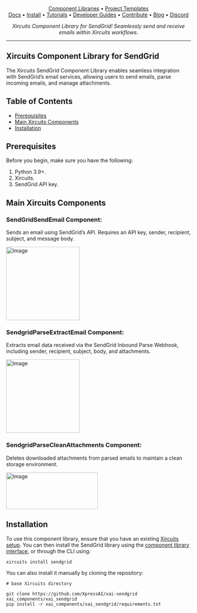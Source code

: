 <p align="center">
  <a href="https://github.com/XpressAI/xircuits/tree/master/xai_components#xircuits-component-library-list">Component Libraries</a> •
  <a href="https://github.com/XpressAI/xircuits/tree/master/project-templates#xircuits-project-templates-list">Project Templates</a>
  <br>
  <a href="https://xircuits.io/">Docs</a> •
  <a href="https://xircuits.io/docs/Installation">Install</a> •
  <a href="https://xircuits.io/docs/category/tutorials">Tutorials</a> •
  <a href="https://xircuits.io/docs/category/developer-guide">Developer Guides</a> •
  <a href="https://github.com/XpressAI/xircuits/blob/master/CONTRIBUTING.md">Contribute</a> •
  <a href="https://www.xpress.ai/blog/">Blog</a> •
  <a href="https://discord.com/invite/vgEg2ZtxCw">Discord</a>
</p>

<p align="center"><i>Xircuits Component Library for SendGrid! Seamlessly send and receive emails within Xircuits workflows.</i></p>

---

## Xircuits Component Library for SendGrid

The Xircuits SendGrid Component Library enables seamless integration with SendGrid’s email services, allowing users to send emails, parse incoming emails, and manage attachments.

## Table of Contents

- [Prerequisites](#prerequisites)
- [Main Xircuits Components](#main-xircuits-components)
- [Installation](#installation)

## Prerequisites

Before you begin, make sure you have the following:

1. Python 3.9+.
2. Xircuits.
3. SendGrid API key.


## Main Xircuits Components

### SendGridSendEmail Component:  
Sends an email using SendGrid’s API. Requires an API key, sender, recipient, subject, and message body.  

<img src="https://github.com/user-attachments/assets/cff452b5-c495-4022-bda7-2bd8caa0b34c" alt="Image" width="200" height="200" />

### SendgridParseExtractEmail Component:  
Extracts email data received via the SendGrid Inbound Parse Webhook, including sender, recipient, subject, body, and attachments.  

<img src="https://github.com/user-attachments/assets/8c0a4982-e333-436e-b726-6202f61aa5c7" alt="Image" width="200" height="200" />

### SendgridParseCleanAttachments Component:  
Deletes downloaded attachments from parsed emails to maintain a clean storage environment.  

<img src="https://github.com/user-attachments/assets/700a8f6d-587c-4537-833a-0203451e290c" alt="Image" width="250" height="100" />

## Installation

To use this component library, ensure that you have an existing [Xircuits setup](https://xircuits.io/docs/main/Installation). You can then install the SendGrid library using the [component library interface](https://xircuits.io/docs/component-library/installation#installation-using-the-xircuits-library-interface), or through the CLI using:

```
xircuits install sendgrid
```

You can also install it manually by cloning the repository:

```
# base Xircuits directory

git clone https://github.com/XpressAI/xai-sendgrid xai_components/xai_sendgrid
pip install -r xai_components/xai_sendgrid/requirements.txt
```

